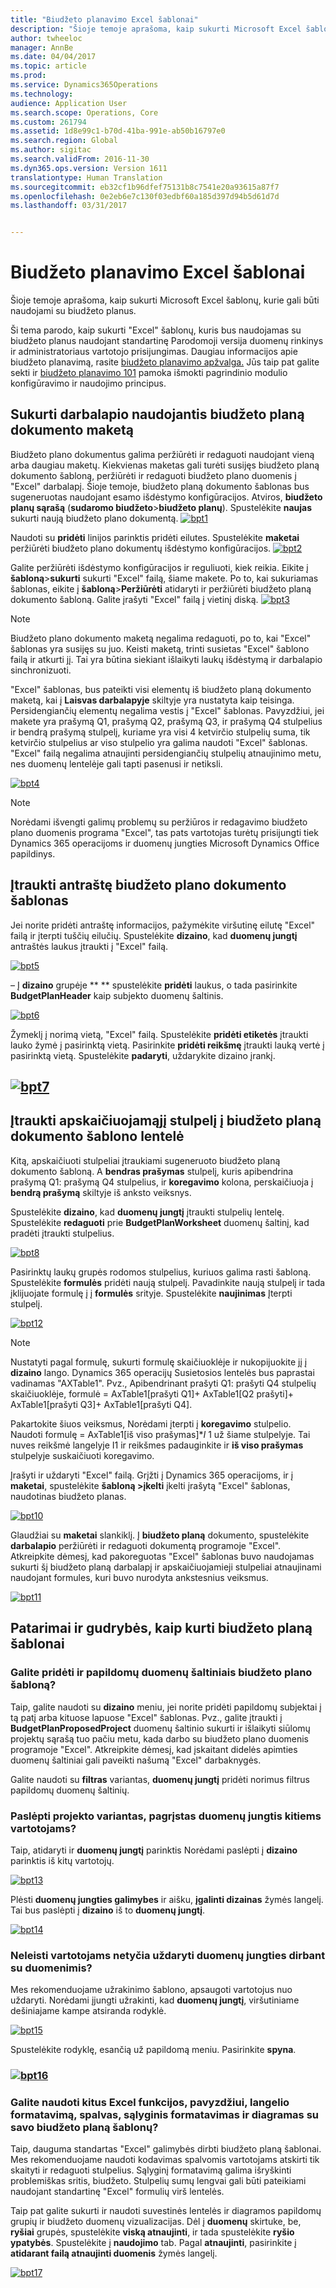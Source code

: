 ```yaml
---
title: "Biudžeto planavimo Excel šablonai"
description: "Šioje temoje aprašoma, kaip sukurti Microsoft Excel šablonų, kurie gali būti naudojami su biudžeto planus."
author: twheeloc
manager: AnnBe
ms.date: 04/04/2017
ms.topic: article
ms.prod: 
ms.service: Dynamics365Operations
ms.technology: 
audience: Application User
ms.search.scope: Operations, Core
ms.custom: 261794
ms.assetid: 1d8e99c1-b70d-41ba-991e-ab50b16797e0
ms.search.region: Global
ms.author: sigitac
ms.search.validFrom: 2016-11-30
ms.dyn365.ops.version: Version 1611
translationtype: Human Translation
ms.sourcegitcommit: eb32cf1b96dfef75131b8c7541e20a93615a87f7
ms.openlocfilehash: 0e2eb6e7c130f03edbf60a185d397d94b5d61d7d
ms.lasthandoff: 03/31/2017


---
```


# <a name="budget-planning-templates-for-excel"></a>Biudžeto planavimo Excel šablonai

Šioje temoje aprašoma, kaip sukurti Microsoft Excel šablonų, kurie gali būti naudojami su biudžeto planus.

Ši tema parodo, kaip sukurti "Excel" šablonų, kuris bus naudojamas su biudžeto planus naudojant standartinę Parodomoji versija duomenų rinkinys ir administratoriaus vartotojo prisijungimas. Daugiau informacijos apie biudžeto planavimą, rasite [biudžeto planavimo apžvalga.](budget-planning-overview-configuration.md) Jūs taip pat galite sekti ir [biudžeto planavimo 101](budget-plan.md) pamoka išmokti pagrindinio modulio konfigūravimo ir naudojimo principus.

## <a name="generate-a-worksheet-using-budget-plan-document-layout"></a>Sukurti darbalapio naudojantis biudžeto planą dokumento maketą
Biudžeto plano dokumentus galima peržiūrėti ir redaguoti naudojant vieną arba daugiau maketų. Kiekvienas maketas gali turėti susijęs biudžeto planą dokumento šabloną, peržiūrėti ir redaguoti biudžeto plano duomenis į "Excel" darbalapį. Šioje temoje, biudžeto planą dokumento šablonas bus sugeneruotas naudojant esamo išdėstymo konfigūracijos. Atviros, **biudžeto planų sąrašą** (**sudaromo biudžeto**&gt;**biudžeto planų**). Spustelėkite **naujas** sukurti naują biudžeto plano dokumentą. [![bpt1](./media/bpt11-1024x552.png)](./media/bpt11.png) 

Naudoti su **pridėti** linijos parinktis pridėti eilutes. Spustelėkite **maketai** peržiūrėti biudžeto plano dokumentų išdėstymo konfigūracijos. 
[![bpt2](./media/bpt2-1024x274.png)](./media/bpt2.png) 

Galite peržiūrėti išdėstymo konfigūracijos ir reguliuoti, kiek reikia. Eikite į **šabloną**&gt;**sukurti** sukurti "Excel" failą, šiame makete. Po to, kai sukuriamas šablonas, eikite į **šabloną**&gt;**Peržiūrėti** atidaryti ir peržiūrėti biudžeto planą dokumento šabloną. Galite įrašyti "Excel" failą į vietinį diską. [![bpt3](./media/bpt3-1024x545.png)](./media/bpt3.png) 

> [!NOTE] 
> Biudžeto plano dokumento maketą negalima redaguoti, po to, kai "Excel" šablonas yra susijęs su juo. Keisti maketą, trinti susietas "Excel" šablono failą ir atkurti jį. Tai yra būtina siekiant išlaikyti laukų išdėstymą ir darbalapio sinchronizuoti. 

"Excel" šablonas, bus pateikti visi elementų iš biudžeto planą dokumento maketą, kai į **Laisvas darbalapyje** skiltyje yra nustatyta kaip teisinga. Persidengiančių elementų negalima vestis į "Excel" šablonas. Pavyzdžiui, jei makete yra prašymą Q1, prašymą Q2, prašymą Q3, ir prašymą Q4 stulpelius ir bendrą prašymą stulpelį, kuriame yra visi 4 ketvirčio stulpelių suma, tik ketvirčio stulpelius ar viso stulpelio yra galima naudoti "Excel" šablonas. "Excel" failą negalima atnaujinti persidengiančių stulpelių atnaujinimo metu, nes duomenų lentelėje gali tapti pasenusi ir netiksli.

[![bpt4](./media/bpt4-1024x615.png)](./media/bpt4.png)

> [!NOTE] 
> Norėdami išvengti galimų problemų su peržiūros ir redagavimo biudžeto plano duomenis programa "Excel", tas pats vartotojas turėtų prisijungti tiek Dynamics 365 operacijoms ir duomenų jungties Microsoft Dynamics Office papildinys.

## <a name="add-a-header-to-budget-plan-document-template"></a>Įtraukti antraštę biudžeto plano dokumento šablonas
Jei norite pridėti antraštę informacijos, pažymėkite viršutinę eilutę "Excel" failą ir įterpti tuščių eilučių. Spustelėkite **dizaino**, kad **duomenų jungtį** antraštės laukus įtraukti į "Excel" failą.

[![bpt5](./media/bpt5-1024x615.png)](./media/bpt5.png) 

– Į **dizaino** grupėje ** ** spustelėkite **pridėti** laukus, o tada pasirinkite **BudgetPlanHeader** kaip subjekto duomenų šaltinis.

[![bpt6](./media/bpt6-1024x615.png)](./media/bpt6.png)

Žymeklį į norimą vietą, "Excel" failą. Spustelėkite **pridėti etiketės** įtraukti lauko žymė į pasirinktą vietą. Pasirinkite **pridėti reikšmę** įtraukti lauką vertė į pasirinktą vietą. Spustelėkite **padaryti**, uždarykite dizaino įrankį.

## <a name="bpt7mediabpt7pngmediabpt7png"></a>[![bpt7](./media/bpt7.png)](./media/bpt7.png)

<a name="add-a-calculated-column-to-budget-plan-document-template-table"></a>Įtraukti apskaičiuojamąjį stulpelį į biudžeto planą dokumento šablono lentelė
--------------------------------------------------------------

Kitą, apskaičiuoti stulpeliai įtraukiami sugeneruoto biudžeto planą dokumento šabloną. A **bendras prašymas** stulpelį, kuris apibendrina prašymą Q1: prašymą Q4 stulpelius, ir **koregavimo** kolona, perskaičiuoja į **bendrą prašymą** skiltyje iš anksto veiksnys.

Spustelėkite **dizaino**, kad **duomenų jungtį** įtraukti stulpelių lentelę. Spustelėkite **redaguoti** prie **BudgetPlanWorksheet** duomenų šaltinį, kad pradėti įtraukti stulpelius.

[![bpt8](./media/bpt8-1024x301.png)](./media/bpt8.png) 

Pasirinktų laukų grupės rodomos stulpelius, kuriuos galima rasti šabloną. Spustelėkite **formulės** pridėti naują stulpelį. Pavadinkite naują stulpelį ir tada įklijuojate formulę į į **formulės** srityje. Spustelėkite **naujinimas** Įterpti stulpelį.

[![bpt12](./media/bpt12-1024x565.png)](./media/bpt12.png)

> [!NOTE] 
> Nustatyti pagal formulę, sukurti formulę skaičiuoklėje ir nukopijuokite jį į **dizaino** lango. Dynamics 365 operacijų Susietosios lentelės bus paprastai vadinamas "AXTable1". Pvz., Apibendrinant prašyti Q1: prašyti Q4 stulpelių skaičiuoklėje, formulė = AxTable1\[prašyti Q1\]+ AxTable1\[Q2 prašyti\]+ AxTable1\[prašyti Q3\]+ AxTable1\[prašyti Q4\].

Pakartokite šiuos veiksmus, Norėdami įterpti į **koregavimo** stulpelio. Naudoti formulę = AxTable1\[iš viso prašymas\]\*$I$ 1 už šiame stulpelyje. Tai nuves reikšmė langelyje I1 ir reikšmes padauginkite ir **iš viso prašymas** stulpelyje suskaičiuoti koregavimo.

Įrašyti ir uždaryti "Excel" failą. Grįžti į Dynamics 365 operacijoms, ir į **maketai**, spustelėkite **šabloną &gt;įkelti** įkelti įrašytą "Excel" šablonas, naudotinas biudžeto planas. 

[![bpt10](./media/bpt10-1024x352.png)](./media/bpt10.png) 

Glaudžiai su **maketai** slankiklį. Į **biudžeto planą** dokumento, spustelėkite **darbalapio** peržiūrėti ir redaguoti dokumentą programoje "Excel". Atkreipkite dėmesį, kad pakoreguotas "Excel" šablonas buvo naudojamas sukurti šį biudžeto planą darbalapį ir apskaičiuojamieji stulpeliai atnaujinami naudojant formules, kuri buvo nurodyta ankstesnius veiksmus. 

[![bpt11](./media/bpt111-1024x431.png)](./media/bpt111.png)

## <a name="tips--tricks-for-creating-budget-plan-templates"></a>Patarimai ir gudrybės, kaip kurti biudžeto planą šablonai
### <a name="can-i-add-and-use-additional-data-sources-to-a-budget-plan-template"></a>Galite pridėti ir papildomų duomenų šaltiniais biudžeto plano šabloną?

Taip, galite naudoti su **dizaino** meniu, jei norite pridėti papildomų subjektai į tą patį arba kituose lapuose "Excel" šablonas. Pvz., galite įtraukti į **BudgetPlanProposedProject** duomenų šaltinio sukurti ir išlaikyti siūlomų projektų sąrašą tuo pačiu metu, kada darbo su biudžeto plano duomenis programoje "Excel". Atkreipkite dėmesį, kad įskaitant didelės apimties duomenų šaltiniai gali paveikti našumą "Excel" darbaknygės. 

Galite naudoti su **filtras** variantas, **duomenų jungtį** pridėti norimus filtrus papildomų duomenų šaltinių.

### <a name="can-i-hide-the-design-option-in-the-data-connector-for-other-users"></a>Paslėpti projekto variantas, pagrįstas duomenų jungtis kitiems vartotojams?

Taip, atidaryti ir **duomenų jungtį** parinktis Norėdami paslėpti į **dizaino** parinktis iš kitų vartotojų.

[![bpt13](./media/bpt13-1024x565.png)](./media/bpt13.png)

Plėsti **duomenų jungties galimybes** ir aišku, **įgalinti dizainas** žymės langelį. Tai bus paslėpti į **dizaino** iš to **duomenų jungtį**.

[![bpt14](./media/bpt14-1024x592.png)](./media/bpt14.png)

### <a name="can-i-prevent-users-from-accidently-closing-the-data-connector-while-working-with-data"></a>Neleisti vartotojams netyčia uždaryti duomenų jungties dirbant su duomenimis?

Mes rekomenduojame užrakinimo šablono, apsaugoti vartotojus nuo uždaryti. Norėdami įjungti užrakinti, kad **duomenų jungtį**, viršutiniame dešiniajame kampe atsiranda rodyklė. 

[![bpt15](./media/bpt15-1024x285.png)](./media/bpt15.png) 

Spustelėkite rodyklę, esančią už papildomą meniu. Pasirinkite **spyna**.

### <a name="bpt16mediabpt16-1024x614pngmediabpt16png"></a>[![bpt16](./media/bpt16-1024x614.png)](./media/bpt16.png)

### <a name="can-i-use-other-excel-features-like-cell-formatting-colors-conditional-formatting-and-charts-with-my-budget-plan-templates"></a>Galite naudoti kitus Excel funkcijos, pavyzdžiui, langelio formatavimą, spalvas, sąlyginis formatavimas ir diagramas su savo biudžeto planą šablonų?

Taip, dauguma standartas "Excel" galimybės dirbti biudžeto planą šablonai. Mes rekomenduojame naudoti kodavimas spalvomis vartotojams atskirti tik skaityti ir redaguoti stulpelius. Sąlyginį formatavimą galima išryškinti problemiškas sritis, biudžeto. Stulpelių sumų lengvai gali būti pateikiami naudojant standartinę "Excel" formulių virš lentelės.

Taip pat galite sukurti ir naudoti suvestinės lentelės ir diagramos papildomų grupių ir biudžeto duomenų vizualizacijas. Dėl į **duomenų** skirtuke, be, **ryšiai** grupės, spustelėkite **viską atnaujinti**, ir tada spustelėkite **ryšio ypatybės**. Spustelėkite į **naudojimo** tab. Pagal **atnaujinti**, pasirinkite į **atidarant failą atnaujinti duomenis** žymės langelį. 

[![bpt17](./media/bpt17-1024x614.png)](./media/bpt17.png)


